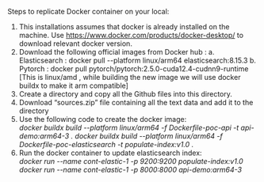 Steps to replicate Docker container on your local:


1.	This installations assumes that docker is already installed on the machine. Use https://www.docker.com/products/docker-desktop/ to download relevant docker version.
2.	Download the following official images from Docker hub :
a.	Elasticsearch : docker pull --platform linux/arm64 elasticsearch:8.15.3
b.	Pytorch : docker pull pytorch/pytorch:2.5.0-cuda12.4-cudnn9-runtime [This is linux/amd , while building the new image we will use docker buildx to make it arm compatible] 
3.	Create a directory and copy all the Github files into this directory.
4.	Download “sources.zip” file containing all the text data and add it to the directory
5.	Use the following code to create the docker image: <br>
      _docker buildx build --platform linux/arm64 -f Dockerfile-poc-api -t api-demo:arm64-3 ._
      _docker buildx build --platform linux/arm64 -f Dockerfile-poc-elasticsearch -t populate-index:v1.0 ._
6.	Run the docker container to update elasticsearch index: <br>
      _docker run  --name cont-elastic-1 -p 9200:9200 populate-index:v1.0_
      _docker run  --name cont-elastic-1 -p 8000:8000 api-demo:arm64-3_

